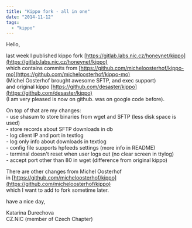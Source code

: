 ```yaml
---
title: "Kippo fork - all in one"
date: "2014-11-12"
tags: 
  - "kippo"
---
```


Hello,  
  
last week I published kippo fork [https://gitlab.labs.nic.cz/honeynet/kippo](https://gitlab.labs.nic.cz/honeynet/kippo)  
which contains commits from [https://github.com/micheloosterhof/kippo-mo](https://github.com/micheloosterhof/kippo-mo)  
(Michel Oosterhof brought awesome SFTP, and exec support)  
and original kippo [https://github.com/desaster/kippo](https://github.com/desaster/kippo)  
(I am very pleased is now on github. was on google code before).  
  
On top of that are my changes:  
\- use shasum to store binaries from wget and SFTP (less disk space is used)  
\- store records about SFTP downloads in db  
\- log client IP and port in textlog  
\- log only info about downloads in textlog  
\- config file supports hpfeeds settings (more info in README)  
\- terminal doesn't reset when user logs out (no clear screen in ttylog)  
\- accept port other than 80 in wget (difference from original kippo)  
  
There are other changes from Michel Oosterhof  
in [https://github.com/micheloosterhof/kippo](https://github.com/micheloosterhof/kippo)  
which I want to add to fork sometime later.  
  
have a nice day,  
  
Katarina Durechova  
CZ.NIC (member of Czech Chapter)
